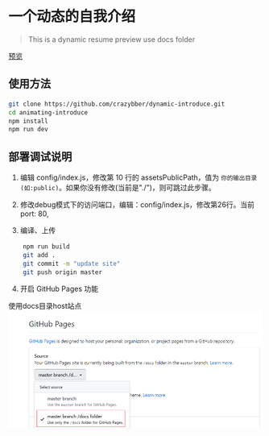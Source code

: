 # 一个动态的自我介绍

> This is a dynamic resume preview use docs folder

[预览](https://crazybber.github.io/dynamic-introduce)

## 使用方法

``` bash
git clone https://github.com/crazybber/dynamic-introduce.git
cd animating-introduce
npm install
npm run dev
```

## 部署调试说明

1. 编辑 config/index.js，修改第 10 行的 assetsPublicPath，值为 `你的输出目录(如:public)`。如果你没有修改(当前是"./")，则可跳过此步骤。

1. 修改debug模式下的访问端口，编辑：config/index.js，修改第26行。当前port: 80,

3. 编译、上传

```bash
    npm run build
    git add .
    git commit -m "update site"
    git push origin master
```

4. 开启 GitHub Pages 功能

使用docs目录host站点
![use-docs-for-git-pages](./use-docs-for-gitpages.png)
